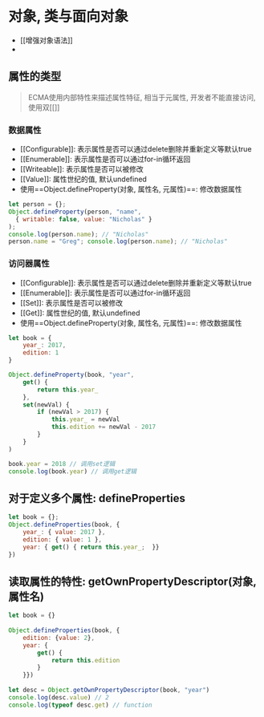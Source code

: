 # 对象, 类与面向对象

- [[增强对象语法]]
- 

## 属性的类型

> ECMA使用内部特性来描述属性特征, 相当于元属性, 开发者不能直接访问, 使用双[[]]

### 数据属性
- \[\[Configurable\]\]: 表示属性是否可以通过delete删除并重新定义等默认true
- \[\[Enumerable\]\]: 表示属性是否可以通过for-in循环返回
- \[\[Writeable\]\]: 表示属性是否可以被修改
- \[\[Value\]\]: 属性世纪的值, 默认undefined
- 使用==Object.defineProperty(对象, 属性名, 元属性)==: 修改数据属性

```js
let person = {}; 
Object.defineProperty(person, "name", 
  { writable: false, value: "Nicholas" }
); 
console.log(person.name); // "Nicholas" 
person.name = "Greg"; console.log(person.name); // "Nicholas"
```

### 访问器属性
- \[\[Configurable\]\]: 表示属性是否可以通过delete删除并重新定义等默认true
- \[\[Enumerable\]\]: 表示属性是否可以通过for-in循环返回
- \[\[Set\]\]: 表示属性是否可以被修改
- \[\[Get\]\]: 属性世纪的值, 默认undefined
- 使用==Object.defineProperty(对象, 属性名, 元属性)==: 修改数据属性
```js
let book = {
	year_: 2017, 
	edition: 1
}

Object.defineProperty(book, "year", 
	get() {
		return this.year_
	}, 
	set(newVal) {
		if (newVal > 2017) {
			this.year_ = newVal
			this.edition += newVal - 2017
		}
	}
)

book.year = 2018 // 调用set逻辑
console.log(book.year) // 调用get逻辑
```

## 对于定义多个属性: defineProperties

```js
let book = {}; 
Object.defineProperties(book, { 
	year_: { value: 2017 }, 
	edition: { value: 1 }, 
	year: { get() { return this.year_;  }}
})
```

## 读取属性的特性: getOwnPropertyDescriptor(对象, 属性名)

```js
let book = {}  
  
Object.defineProperties(book, {  
    edition: {value: 2},  
    year: {  
        get() {  
            return this.edition  
        }  
    }})  
  
let desc = Object.getOwnPropertyDescriptor(book, "year")  
console.log(desc.value) // 2  
console.log(typeof desc.get) // function
```







